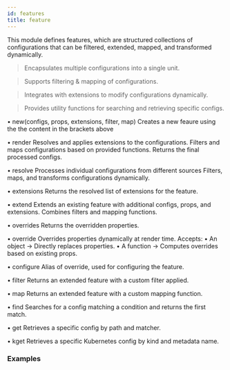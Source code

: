 ```yaml
---
id: features
title: feature
---
```


This module defines features, which are structured collections of configurations that can be filtered, extended, mapped, and transformed dynamically.

> Encapsulates multiple configurations into a single unit.

> Supports filtering & mapping of configurations.

> Integrates with extensions to modify configurations dynamically.

> Provides utility functions for searching and retrieving specific configs.

• new(configs, props, extensions, filter, map)
Creates a new feaure using the the content in the brackets above

• render
Resolves and applies extensions to the configurations.
Filters and maps configurations based on provided functions.
Returns the final processed configs.

• resolve
Processes individual configurations from different sources
Filters, maps, and transforms configurations dynamically.

• extensions
Returns the resolved list of extensions for the feature.

• extend
Extends an existing feature with additional configs, props, and extensions.
Combines filters and mapping functions.

• overrides
Returns the overridden properties.

• override
Overrides properties dynamically at render time.
Accepts:
• An object → Directly replaces properties.
• A function → Computes overrides based on existing props.


• configure
Alias of override, used for configuring the feature.

• filter
Returns an extended feature with a custom filter applied.

• map
Returns an extended feature with a custom mapping function.

• find
Searches for a config matching a condition and returns the first match.

• get
Retrieves a specific config by path and matcher.

• kget
Retrieves a specific Kubernetes config by kind and metadata name.

### Examples

